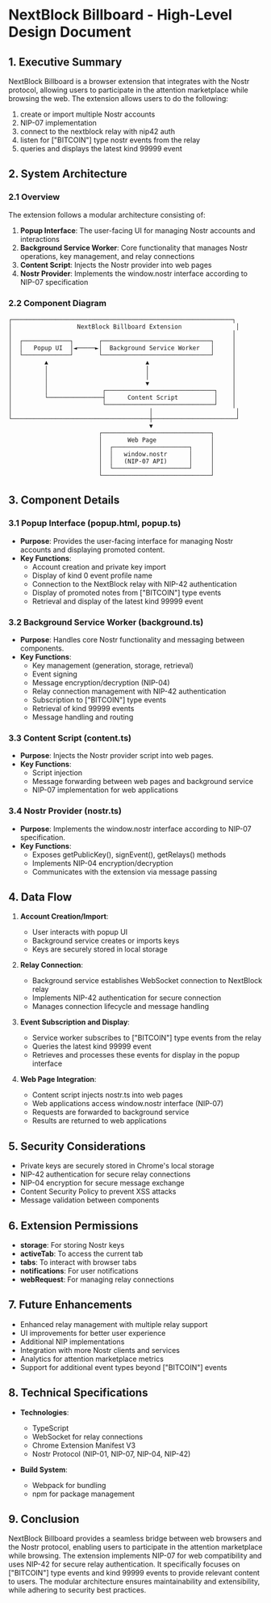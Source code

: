 # NextBlock Billboard - High-Level Design Document

## 1. Executive Summary

NextBlock Billboard is a browser extension that integrates with the Nostr protocol, allowing users to participate in the attention marketplace while browsing the web. The extension allows users to do the following:
1. create or import multiple Nostr accounts
2. NIP-07 implementation
3. connect to the nextblock relay with nip42 auth
4. listen for ["BITCOIN"] type nostr events from the relay 
5. queries and displays the latest kind 99999 event

## 2. System Architecture

### 2.1 Overview

The extension follows a modular architecture consisting of:

1. **Popup Interface**: The user-facing UI for managing Nostr accounts and interactions
2. **Background Service Worker**: Core functionality that manages Nostr operations, key management, and relay connections
3. **Content Script**: Injects the Nostr provider into web pages
4. **Nostr Provider**: Implements the window.nostr interface according to NIP-07 specification

### 2.2 Component Diagram

```
┌─────────────────────────────────────────────────────────────┐
│                  NextBlock Billboard Extension               │
│                                                             │
│  ┌─────────────┐       ┌──────────────────────────────┐     │
│  │   Popup UI  │◄─────►│  Background Service Worker   │     │
│  └─────────────┘       └──────────────────────────────┘     │
│         ▲                           ▲                       │
│         │                           │                       │
│         │                           │                       │
│         │                           ▼                       │
│         │               ┌──────────────────────────────┐    │
│         └───────────────┤      Content Script          │    │
│                         └──────────────────────────────┘    │
│                                      │                       │
└──────────────────────────────────────┼───────────────────────┘
                                       ▼
                         ┌──────────────────────────────┐
                         │       Web Page               │
                         │  ┌─────────────────────┐     │
                         │  │   window.nostr      │     │
                         │  │   (NIP-07 API)      │     │
                         │  └─────────────────────┘     │
                         └──────────────────────────────┘
```

## 3. Component Details

### 3.1 Popup Interface (popup.html, popup.ts)

- **Purpose**: Provides the user-facing interface for managing Nostr accounts and displaying promoted content.
- **Key Functions**:
  - Account creation and private key import
  - Display of kind 0 event profile name
  - Connection to the NextBlock relay with NIP-42 authentication
  - Display of promoted notes from ["BITCOIN"] type events
  - Retrieval and display of the latest kind 99999 event

### 3.2 Background Service Worker (background.ts)

- **Purpose**: Handles core Nostr functionality and messaging between components.
- **Key Functions**:
  - Key management (generation, storage, retrieval)
  - Event signing
  - Message encryption/decryption (NIP-04)
  - Relay connection management with NIP-42 authentication
  - Subscription to ["BITCOIN"] type events
  - Retrieval of kind 99999 events
  - Message handling and routing

### 3.3 Content Script (content.ts)

- **Purpose**: Injects the Nostr provider script into web pages.
- **Key Functions**:
  - Script injection
  - Message forwarding between web pages and background service
  - NIP-07 implementation for web applications

### 3.4 Nostr Provider (nostr.ts)

- **Purpose**: Implements the window.nostr interface according to NIP-07 specification.
- **Key Functions**:
  - Exposes getPublicKey(), signEvent(), getRelays() methods
  - Implements NIP-04 encryption/decryption
  - Communicates with the extension via message passing

## 4. Data Flow

1. **Account Creation/Import**:
   - User interacts with popup UI
   - Background service creates or imports keys
   - Keys are securely stored in local storage

2. **Relay Connection**:
   - Background service establishes WebSocket connection to NextBlock relay
   - Implements NIP-42 authentication for secure connection
   - Manages connection lifecycle and message handling

3. **Event Subscription and Display**:
   - Service worker subscribes to ["BITCOIN"] type events from the relay
   - Queries the latest kind 99999 event
   - Retrieves and processes these events for display in the popup interface

4. **Web Page Integration**:
   - Content script injects nostr.ts into web pages
   - Web applications access window.nostr interface (NIP-07)
   - Requests are forwarded to background service
   - Results are returned to web applications

## 5. Security Considerations

- Private keys are securely stored in Chrome's local storage
- NIP-42 authentication for secure relay connections
- NIP-04 encryption for secure message exchange
- Content Security Policy to prevent XSS attacks
- Message validation between components

## 6. Extension Permissions

- **storage**: For storing Nostr keys
- **activeTab**: To access the current tab
- **tabs**: To interact with browser tabs
- **notifications**: For user notifications
- **webRequest**: For managing relay connections

## 7. Future Enhancements

- Enhanced relay management with multiple relay support
- UI improvements for better user experience
- Additional NIP implementations
- Integration with more Nostr clients and services
- Analytics for attention marketplace metrics
- Support for additional event types beyond ["BITCOIN"] events

## 8. Technical Specifications

- **Technologies**:
  - TypeScript
  - WebSocket for relay connections
  - Chrome Extension Manifest V3
  - Nostr Protocol (NIP-01, NIP-07, NIP-04, NIP-42)

- **Build System**:
  - Webpack for bundling
  - npm for package management

## 9. Conclusion

NextBlock Billboard provides a seamless bridge between web browsers and the Nostr protocol, enabling users to participate in the attention marketplace while browsing. The extension implements NIP-07 for web compatibility and uses NIP-42 for secure relay authentication. It specifically focuses on ["BITCOIN"] type events and kind 99999 events to provide relevant content to users. The modular architecture ensures maintainability and extensibility, while adhering to security best practices. 